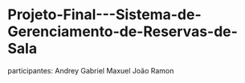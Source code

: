 # Projeto-Final---Sistema-de-Gerenciamento-de-Reservas-de-Sala
participantes:
Andrey 
Gabriel Maxuel
João 
Ramon
